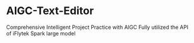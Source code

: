 # AIGC-Text-Editor
Comprehensive Intelligent Project Practice with AIGC
Fully utilized the API of iFlytek Spark large model
